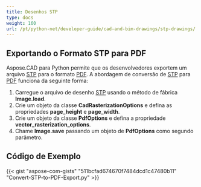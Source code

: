 ```yaml
---
title: Desenhos STP
type: docs
weight: 160
url: /pt/python-net/developer-guide/cad-and-bim-drawings/stp-drawings/
---
```


## **Exportando o Formato STP para PDF**

Aspose.CAD para Python permite que os desenvolvedores exportem um arquivo [STP](https://docs.fileformat.com/3d/stp/) para o formato [PDF](https://docs.fileformat.com/pdf/). A abordagem de conversão de [STP](https://docs.fileformat.com/3d/stp/) para [PDF](https://docs.fileformat.com/pdf/) funciona da seguinte forma:

1. Carregue o arquivo de desenho [STP](https://docs.fileformat.com/3d/stp/) usando o método de fábrica **Image.load**.
1. Crie um objeto da classe **CadRasterizationOptions** e defina as propriedades **page_height** e **page_width**.
1. Crie um objeto da classe **PdfOptions** e defina a propriedade **vector_rasterization_options**.
1. Chame **Image.save** passando um objeto de **PdfOptions** como segundo parâmetro.

## Código de Exemplo

{{< gist "aspose-com-gists" "511bcfad674670f7484dcd1c47480b11" "Convert-STP-to-PDF-Export.py" >}}
